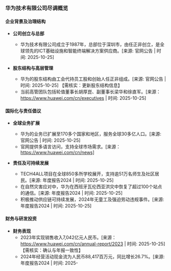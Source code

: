 ### 华为技术有限公司尽调概览

#### 企业背景及治理结构

- **公司创立与总部**
  - 华为技术有限公司成立于1987年，总部位于深圳市，由任正非创立，是全球领先的ICT基础设施和智能终端解决方案供应商。[来源: 官网公告 | 时间: 2025-10-25]

- **股东结构与高层管理**
  - 华为的股东结构由工会代持员工股和创始人任正非组成。[来源: 官网公告 | 时间: 2025-10-25] 【需核实：更新股东结构信息】
  - 当前高管团队包括轮值董事长胡厚崑、副董事长梁华和徐直军。[来源：https://www.huawei.com/cn/executives | 时间: 2025-10-25]

#### 国际化与责任倡议

- **全球业务扩展**
  - 华为的业务已扩展至170多个国家和地区，服务全球30多亿人口。[来源: 官网公告 | 时间: 2025-10-25]
  - 官网提供多语言访问，支持全球市场需求。[来源：https://www.huawei.com/cn/news]

- **责任及可持续发展**
  - TECH4ALL项目在全球850多所学校展开，支持逾51万名师生及社区居民。[来源: 年度报告2024 | 时间: 2025-10-25]
  - 在自然灾害应对中，华为在西班牙瓦伦西亚洪灾中恢复了超过100个站点的通信。[来源: 年度报告2024 | 时间: 2025-10-25]
  - 积极推动供应链可持续发展，2024年无童工及强迫劳动违规事件。[来源: 年度报告2024 | 时间: 2025-10-25]

#### 财务与研发投资

- **财务表现**
  - 2023年实现销售收入7,042亿元人民币。[来源：https://www.huawei.com/cn/annual-report/2023 | 时间: 2025-10-25] 【需核实：确认与年报一致性】
  - 2024年经营活动现金流为人民币88,417百万元，同比增长26.7%。[来源: 年度报告2024 | 时间: 2025-